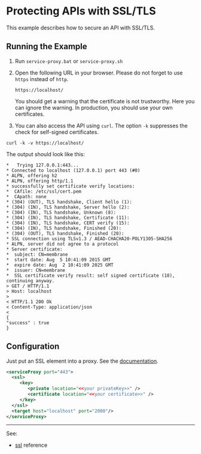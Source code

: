 # Protecting APIs with SSL/TLS

This example describes how to secure an API with SSL/TLS.  


## Running the Example

1. Run `service-proxy.bat` or `service-proxy.sh`
2. Open the following URL in your browser. Please do not forget to use `https` instead of `http`.

    `https://localhost/`

    You should get a warning that the certificate is not trustworthy. Here you can ignore the warning. In production, you should use your own certificates.

3. You can also access the API using `curl`. The option `-k` suppresses the check for self-signed certificates.

```                                                                                                    
curl -k -v https://localhost/
```

The output should look like this:

```
*   Trying 127.0.0.1:443...
* Connected to localhost (127.0.0.1) port 443 (#0)
* ALPN, offering h2
* ALPN, offering http/1.1
* successfully set certificate verify locations:
*  CAfile: /etc/ssl/cert.pem
*  CApath: none
* (304) (OUT), TLS handshake, Client hello (1):
* (304) (IN), TLS handshake, Server hello (2):
* (304) (IN), TLS handshake, Unknown (8):
* (304) (IN), TLS handshake, Certificate (11):
* (304) (IN), TLS handshake, CERT verify (15):
* (304) (IN), TLS handshake, Finished (20):
* (304) (OUT), TLS handshake, Finished (20):
* SSL connection using TLSv1.3 / AEAD-CHACHA20-POLY1305-SHA256
* ALPN, server did not agree to a protocol
* Server certificate:
*  subject: CN=membrane
*  start date: Aug  5 10:41:09 2015 GMT
*  expire date: Aug  2 10:41:09 2025 GMT
*  issuer: CN=membrane
*  SSL certificate verify result: self signed certificate (18), continuing anyway.
> GET / HTTP/1.1
> Host: localhost
> 
< HTTP/1.1 200 Ok
< Content-Type: application/json
< 
{
"success" : true
}
```

## Configuration

Just put an SSL element into a proxy. See the [documentation](https://www.membrane-soa.org/service-proxy-doc/4.4/configuration/reference/ssl.htm).

```xml
<serviceProxy port="443">
  <ssl>
     <key>
        <private location="<<your privateKey>>" />
        <certificate location="<<your certificate>>" />
     </key>
  </ssl>
  <target host="localhost" port="2000"/>
</serviceProxy>
```

---
See:
- [ssl](https://membrane-soa.org/api-gateway-doc/current/configuration/reference/ssl.htm) reference 